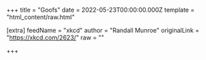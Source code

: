 
+++
title = "Goofs"
date = 2022-05-23T00:00:00.000Z
template = "html_content/raw.html"

[extra]
feedName = "xkcd"
author = "Randall Munroe"
originalLink = "https://xkcd.com/2623/"
raw = ""

+++

